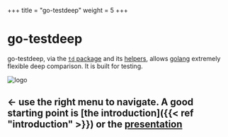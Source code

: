 +++
title = "go-testdeep"
weight = 5
+++

# go-testdeep

go-testdeep, via the
[`td` package](https://pkg.go.dev/github.com/maxatome/go-testdeep/td)
and its
[helpers](https://pkg.go.dev/github.com/maxatome/go-testdeep/helpers),
allows [golang](https://golang.org/) extremely flexible deep
comparison. It is built for testing.

![logo](images/logo.png)

## ← use the right menu to navigate. A good starting point is [the introduction]({{< ref "introduction" >}}) or the [presentation](/prez)

